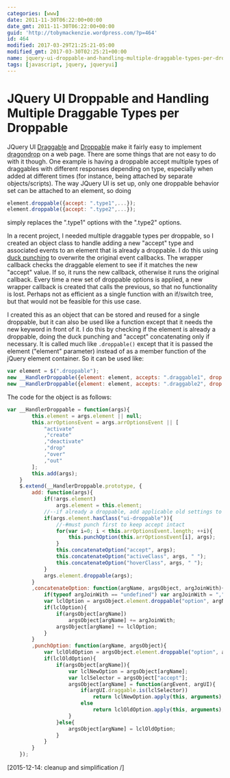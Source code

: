 ```yaml
---
categories: [www]
date: 2011-11-30T06:22:00+00:00
date_gmt: 2011-11-30T06:22:00+00:00
guid: 'http://tobymackenzie.wordpress.com/?p=464'
id: 464
modified: 2017-03-29T21:25:21-05:00
modified_gmt: 2017-03-30T02:25:21+00:00
name: jquery-ui-droppable-and-handling-multiple-draggable-types-per-droppable
tags: [javascript, jquery, jqueryui]
---
```


JQuery UI Droppable and Handling Multiple Draggable Types per Droppable
=======================================================================

JQuery UI [Draggable](http://jqueryui.com/demos/draggable/) and [Droppable](http://jqueryui.com/demos/droppable/) make it fairly easy to implement <abbr title="drag and drop">dragondrop</abbr> on a web page.  There are some things that are not easy to do with it though.  One example is having a droppable accept multiple types of draggables with different responses depending on type, especially when added at different times (for instance, being attached by separate objects/scripts).  The way JQuery UI is set up, only one droppable behavior set can be attached to an element, so doing 

``` js
element.droppable({accept: ".type1",...});
element.droppable({accept: ".type2",...});
```

simply replaces the ".type1" options with the ".type2" options.

In a recent project, I needed multiple draggable types per droppable, so I created an object class to handle adding a new "accept" type and associated events to an element that is already a droppable.  I do this using [duck punching](http://www.ericdelabar.com/2008/05/metaprogramming-javascript.html) to overwrite the original event callbacks.  The wrapper callback checks the draggable element to see if it matches the new "accept" value.  If so, it runs the new callback, otherwise it runs the original callback.  Every time a new set of droppable options is applied, a new wrapper callback is created that calls the previous, so that no functionality is lost.  Perhaps not as efficient as a single function with an if/switch tree, but that would not be feasible for this use case.

<!--more-->

I created this as an object that can be stored and reused for a single droppable, but it can also be used like a function except that it needs the new keyword in front of it.  I do this by checking if the element is already a droppable, doing the duck punching and "accept" concatenating only if necessary.  It is called much like `.droppable()` except that it is passed the element ("element" parameter) instead of as a member function of the jQuery element container.  So it can be used like:

``` js
var element = $(".droppable");
new __HandlerDroppable({element: element, accepts: ".draggable1", drop: function(){ alert("draggable1 dropped"); }});
new __HandlerDroppable({element: element, accepts: ".draggable2", drop: function(){ alert("draggable2 dropped"); }});
```

The code for the object is as follows:

``` js
var __HandlerDroppable = function(args){
		this.element = args.element || null;
		this.arrOptionsEvent = args.arrOptionsEvent || [
			"activate"
			,"create"
			,"deactivate"
			,"drop"
			,"over"
			,"out"
		];
		this.add(args);
	}
	$.extend(__HandlerDroppable.prototype, {
		add: function(args){
			if(!args.element)
				args.element = this.element;
			//--if already a droppable, add applicable old settings to new
			if(args.element.hasClass("ui-droppable")){
				//-#must punch first to keep accept intact
				for(var i=0; i < this.arrOptionsEvent.length; ++i){
					this.punchOption(this.arrOptionsEvent[i], args);
				}
				this.concatenateOption("accept", args);
				this.concatenateOption("activeClass", args, " ");
				this.concatenateOption("hoverClass", args, " ");
			}
			args.element.droppable(args);
		}
		,concatenateOption: function(argName, argsObject, argJoinWith){
			if(typeof argJoinWith == "undefined") var argJoinWith = ",";
			var lclOption = argsObject.element.droppable("option", argName);
			if(lclOption){
				if(argsObject[argName])
					argsObject[argName] += argJoinWith;
				argsObject[argName] += lclOption;
			}
		}
		,punchOption: function(argName, argsObject){
			var lclOldOption = argsObject.element.droppable("option", argName);
			if(lclOldOption){
				if(argsObject[argName]){
					var lclNewOption = argsObject[argName];
					var lclSelector = argsObject["accept"];
					argsObject[argName] = function(argEvent, argUI){
						if(argUI.draggable.is(lclSelector))
							return lclNewOption.apply(this, arguments);
						else
							return lclOldOption.apply(this, arguments);
					}
				}else{
					argsObject[argName] = lclOldOption;
				}
			}
		}
	});
```

[2015-12-14: cleanup and simplification /]
